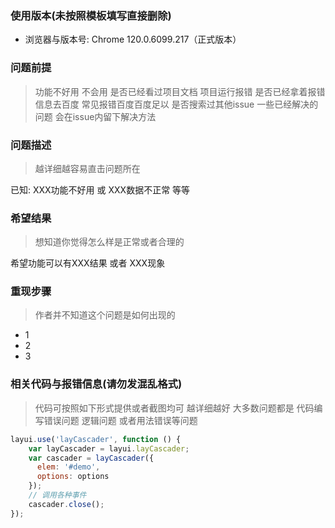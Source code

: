 ### 使用版本(未按照模板填写直接删除)

- 浏览器与版本号: Chrome 120.0.6099.217（正式版本）

### 问题前提

> 功能不好用 不会用 是否已经看过项目文档
> 项目运行报错 是否已经拿着报错信息去百度 常见报错百度百度足以
> 是否搜索过其他issue 一些已经解决的问题 会在issue内留下解决方法

### 问题描述

> 越详细越容易直击问题所在

已知: XXX功能不好用 或 XXX数据不正常 等等

### 希望结果

> 想知道你觉得怎么样是正常或者合理的

希望功能可以有XXX结果 或者 XXX现象

### 重现步骤

> 作者并不知道这个问题是如何出现的

- 1
- 2
- 3

### 相关代码与报错信息(请勿发混乱格式)

> 代码可按照如下形式提供或者截图均可 越详细越好
> 大多数问题都是 代码编写错误问题 逻辑问题 或者用法错误等问题

```javascript
layui.use('layCascader', function () {
    var layCascader = layui.layCascader;
    var cascader = layCascader({
      elem: '#demo',
      options: options
    });
    // 调用各种事件
    cascader.close();
});
```
